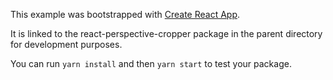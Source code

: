 This example was bootstrapped with [Create React App](https://github.com/facebook/create-react-app).

It is linked to the react-perspective-cropper package in the parent directory for development purposes.

You can run `yarn install` and then `yarn start` to test your package.
